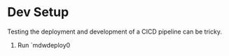 # Dev Setup

Testing the deployment and development of a CICD pipeline can be tricky. 

1. Run `mdwdeploy0